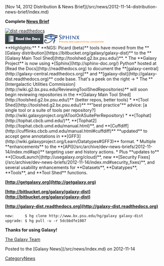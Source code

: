 <div class='newsItemHeader'>[Nov 14, 2012 Distribution & News Brief](/src/news/2012-11-14-distribution-news-brief/index.md)</div>

**Complete [News Brief](/src/archive/dev-news-briefs/2012-11-14/index.md)**
<div class='right'><a href='http://usegalaxy.org'><img src="/src/images/news-graphics/2012-11-14_dist-readthedocs.png" alt="dist-readthedocs" width="350" /></a><br /><a href='http://readthedocs.org'><img src="/src/images/logos/ReadTheDocsLogo.png" alt="Read the Docs" width="125" /></a><a href='http://sphinx-doc.org/'><img src="/src/images/logos/SphinxLogo333.png" alt="Sphinx Python Documentation Generator" width="200" /></a></div>
**Highlights:**
* **NGS: Picard (beta)** tools have moved from the **[Galaxy distribution](https://bitbucket.org/galaxy/galaxy-dist)** to the **[Galaxy Main Tool Shed](http://toolshed.g2.bx.psu.edu/)**.
* The **Galaxy Project** is now using *[Sphinx](http://sphinx-doc.org/) Python* hosted at [Read the Docs](http://readthedocs.org) to document the **[galaxy-central](http://galaxy-central.readthedocs.org)** and **[galaxy-dist](http://galaxy-dist.readthedocs.org)** code base. That's a peek on the right &rarr;
* The **[Intergalactic Utilities Commission](http://wiki.g2.bx.psu.edu/ReviewingToolShedRepositories)** will soon begin reviewing repositories in the **[Galaxy Main Tool Shed](http://toolshed.g2.bx.psu.edu/)** (better repos, better tools)
* **[Tool Shed](http://toolshed.g2.bx.psu.edu/)** **"best practice"** advice: [a single tool or a suite of tools per repository?](http://wiki.galaxyproject.org/AToolOrASuitePerRepository)
* **[Tophat](http://tophat.cbcb.umd.edu/)**, **[Tophat2](http://tophat.cbcb.umd.edu/manual.html)**, and **[Cuffdiff](http://cufflinks.cbcb.umd.edu/manual.html#cuffdiff)** **updated** to accept gene annotations in **[GFF3](http://wiki.galaxyproject.org/Learn/Datatypes#GFF3)** format.
* Multiple **enhancements** to the **[API](/src/archive/dev-news-briefs/2012-11-14/index.md#api)** targeting user and history actions.
* Plus **updates to** **[CloudLaunch](http://usegalaxy.org/cloud)**, new **[Security Fixes](/src/archive/dev-news-briefs/2012-11-14/index.md#security_fixes)**, and several usability enhancements for **Datasets**, **Datatypes**, **Tools**, and **Tool Shed** functions.

**[http://getgalaxy.org](http://getgalaxy.org)**

**[http://bitbucket.org/galaxy/galaxy-dist](http://bitbucket.org/galaxy/galaxy-dist)**

**[http://galaxy-dist.readthedocs.org](http://galaxy-dist.readthedocs.org)**

```
new:     $ hg clone http://www.bx.psu.edu/hg/galaxy galaxy-dist
upgrade: $ hg pull -u -r 5dcbbdfe1087
```


**Thanks for using Galaxy!**

[The Galaxy Team](/src/galaxy-team/index.md)

<div class='newsItemFooter'>Posted to the [Galaxy News](/src/news/index.md) on 2012-11-14</div>

[CategoryNews](/src/category-news/index.md)
